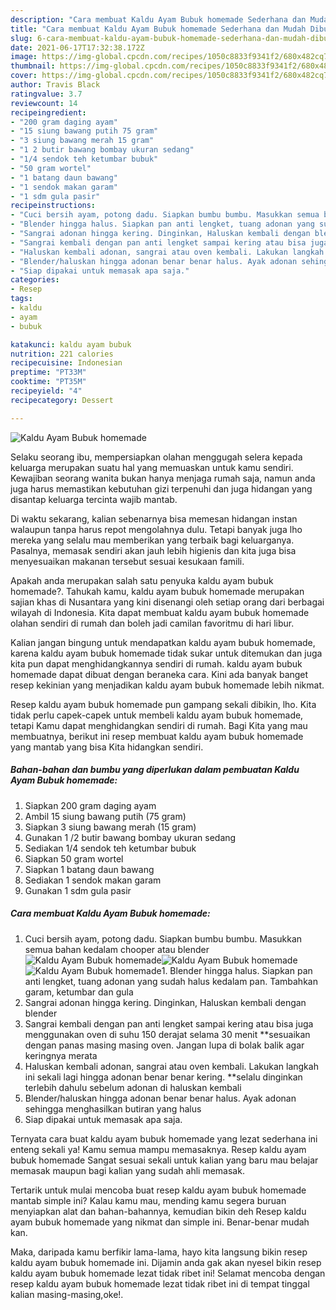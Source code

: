 ```yaml
---
description: "Cara membuat Kaldu Ayam Bubuk homemade Sederhana dan Mudah Dibuat"
title: "Cara membuat Kaldu Ayam Bubuk homemade Sederhana dan Mudah Dibuat"
slug: 6-cara-membuat-kaldu-ayam-bubuk-homemade-sederhana-dan-mudah-dibuat
date: 2021-06-17T17:32:38.172Z
image: https://img-global.cpcdn.com/recipes/1050c8833f9341f2/680x482cq70/kaldu-ayam-bubuk-homemade-foto-resep-utama.jpg
thumbnail: https://img-global.cpcdn.com/recipes/1050c8833f9341f2/680x482cq70/kaldu-ayam-bubuk-homemade-foto-resep-utama.jpg
cover: https://img-global.cpcdn.com/recipes/1050c8833f9341f2/680x482cq70/kaldu-ayam-bubuk-homemade-foto-resep-utama.jpg
author: Travis Black
ratingvalue: 3.7
reviewcount: 14
recipeingredient:
- "200 gram daging ayam"
- "15 siung bawang putih 75 gram"
- "3 siung bawang merah 15 gram"
- "1 2 butir bawang bombay ukuran sedang"
- "1/4 sendok teh ketumbar bubuk"
- "50 gram wortel"
- "1 batang daun bawang"
- "1 sendok makan garam"
- "1 sdm gula pasir"
recipeinstructions:
- "Cuci bersih ayam, potong dadu. Siapkan bumbu bumbu. Masukkan semua bahan kedalam chooper atau blender"
- "Blender hingga halus. Siapkan pan anti lengket, tuang adonan yang sudah halus kedalam pan. Tambahkan garam, ketumbar dan gula"
- "Sangrai adonan hingga kering. Dinginkan, Haluskan kembali dengan blender"
- "Sangrai kembali dengan pan anti lengket sampai kering atau bisa juga menggunakan oven di suhu 150 derajat selama 30 menit **sesuaikan dengan panas masing masing oven. Jangan lupa di bolak balik agar keringnya merata"
- "Haluskan kembali adonan, sangrai atau oven kembali. Lakukan langkah ini sekali lagi hingga adonan benar benar kering. **selalu dinginkan terlebih dahulu sebelum adonan di haluskan kembali"
- "Blender/haluskan hingga adonan benar benar halus. Ayak adonan sehingga menghasilkan butiran yang halus"
- "Siap dipakai untuk memasak apa saja."
categories:
- Resep
tags:
- kaldu
- ayam
- bubuk

katakunci: kaldu ayam bubuk 
nutrition: 221 calories
recipecuisine: Indonesian
preptime: "PT33M"
cooktime: "PT35M"
recipeyield: "4"
recipecategory: Dessert

---
```



![Kaldu Ayam Bubuk homemade](https://img-global.cpcdn.com/recipes/1050c8833f9341f2/680x482cq70/kaldu-ayam-bubuk-homemade-foto-resep-utama.jpg)

Selaku seorang ibu, mempersiapkan olahan menggugah selera kepada keluarga merupakan suatu hal yang memuaskan untuk kamu sendiri. Kewajiban seorang  wanita bukan hanya menjaga rumah saja, namun anda juga harus memastikan kebutuhan gizi terpenuhi dan juga hidangan yang disantap keluarga tercinta wajib mantab.

Di waktu  sekarang, kalian sebenarnya bisa memesan hidangan instan walaupun tanpa harus repot mengolahnya dulu. Tetapi banyak juga lho mereka yang selalu mau memberikan yang terbaik bagi keluarganya. Pasalnya, memasak sendiri akan jauh lebih higienis dan kita juga bisa menyesuaikan makanan tersebut sesuai kesukaan famili. 



Apakah anda merupakan salah satu penyuka kaldu ayam bubuk homemade?. Tahukah kamu, kaldu ayam bubuk homemade merupakan sajian khas di Nusantara yang kini disenangi oleh setiap orang dari berbagai wilayah di Indonesia. Kita dapat membuat kaldu ayam bubuk homemade olahan sendiri di rumah dan boleh jadi camilan favoritmu di hari libur.

Kalian jangan bingung untuk mendapatkan kaldu ayam bubuk homemade, karena kaldu ayam bubuk homemade tidak sukar untuk ditemukan dan juga kita pun dapat menghidangkannya sendiri di rumah. kaldu ayam bubuk homemade dapat dibuat dengan beraneka cara. Kini ada banyak banget resep kekinian yang menjadikan kaldu ayam bubuk homemade lebih nikmat.

Resep kaldu ayam bubuk homemade pun gampang sekali dibikin, lho. Kita tidak perlu capek-capek untuk membeli kaldu ayam bubuk homemade, tetapi Kamu dapat menghidangkan sendiri di rumah. Bagi Kita yang mau membuatnya, berikut ini resep membuat kaldu ayam bubuk homemade yang mantab yang bisa Kita hidangkan sendiri.

<!--inarticleads1-->

##### Bahan-bahan dan bumbu yang diperlukan dalam pembuatan Kaldu Ayam Bubuk homemade:

1. Siapkan 200 gram daging ayam
1. Ambil 15 siung bawang putih (75 gram)
1. Siapkan 3 siung bawang merah (15 gram)
1. Gunakan 1 /2 butir bawang bombay ukuran sedang
1. Sediakan 1/4 sendok teh ketumbar bubuk
1. Siapkan 50 gram wortel
1. Siapkan 1 batang daun bawang
1. Sediakan 1 sendok makan garam
1. Gunakan 1 sdm gula pasir




<!--inarticleads2-->

##### Cara membuat Kaldu Ayam Bubuk homemade:

1. Cuci bersih ayam, potong dadu. Siapkan bumbu bumbu. Masukkan semua bahan kedalam chooper atau blender
<img src="https://img-global.cpcdn.com/steps/a3978085c3bd85f6/160x128cq70/kaldu-ayam-bubuk-homemade-langkah-memasak-1-foto.jpg" alt="Kaldu Ayam Bubuk homemade"><img src="https://img-global.cpcdn.com/steps/aab4a41732a14adc/160x128cq70/kaldu-ayam-bubuk-homemade-langkah-memasak-1-foto.jpg" alt="Kaldu Ayam Bubuk homemade"><img src="https://img-global.cpcdn.com/steps/1824934384c82e92/160x128cq70/kaldu-ayam-bubuk-homemade-langkah-memasak-1-foto.jpg" alt="Kaldu Ayam Bubuk homemade">1. Blender hingga halus. Siapkan pan anti lengket, tuang adonan yang sudah halus kedalam pan. Tambahkan garam, ketumbar dan gula
1. Sangrai adonan hingga kering. Dinginkan, Haluskan kembali dengan blender
1. Sangrai kembali dengan pan anti lengket sampai kering atau bisa juga menggunakan oven di suhu 150 derajat selama 30 menit **sesuaikan dengan panas masing masing oven. Jangan lupa di bolak balik agar keringnya merata
1. Haluskan kembali adonan, sangrai atau oven kembali. Lakukan langkah ini sekali lagi hingga adonan benar benar kering. **selalu dinginkan terlebih dahulu sebelum adonan di haluskan kembali
1. Blender/haluskan hingga adonan benar benar halus. Ayak adonan sehingga menghasilkan butiran yang halus
1. Siap dipakai untuk memasak apa saja.




Ternyata cara buat kaldu ayam bubuk homemade yang lezat sederhana ini enteng sekali ya! Kamu semua mampu memasaknya. Resep kaldu ayam bubuk homemade Sangat sesuai sekali untuk kalian yang baru mau belajar memasak maupun bagi kalian yang sudah ahli memasak.

Tertarik untuk mulai mencoba buat resep kaldu ayam bubuk homemade mantab simple ini? Kalau kamu mau, mending kamu segera buruan menyiapkan alat dan bahan-bahannya, kemudian bikin deh Resep kaldu ayam bubuk homemade yang nikmat dan simple ini. Benar-benar mudah kan. 

Maka, daripada kamu berfikir lama-lama, hayo kita langsung bikin resep kaldu ayam bubuk homemade ini. Dijamin anda gak akan nyesel bikin resep kaldu ayam bubuk homemade lezat tidak ribet ini! Selamat mencoba dengan resep kaldu ayam bubuk homemade lezat tidak ribet ini di tempat tinggal kalian masing-masing,oke!.

